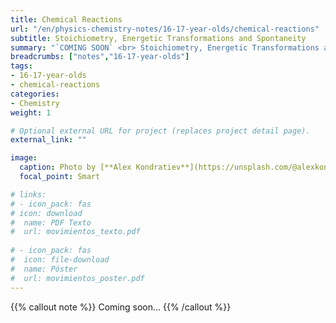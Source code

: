 ```yaml
---
title: Chemical Reactions
url: "/en/physics-chemistry-notes/16-17-year-olds/chemical-reactions"
subtitle: Stoichiometry, Energetic Transformations and Spontaneity
summary: "`COMING SOON` <br> Stoichiometry, Energetic Transformations and Spontaneity."
breadcrumbs: ["notes","16-17-year-olds"]
tags:
- 16-17-year-olds
- chemical-reactions
categories:
- Chemistry
weight: 1

# Optional external URL for project (replaces project detail page).
external_link: ""

image:
  caption: Photo by [**Alex Kondratiev**](https://unsplash.com/@alexkondratiev) on [Unsplash](https://unsplash.com)
  focal_point: Smart

# links:
# - icon_pack: fas
# icon: download
#  name: PDF Texto
#  url: movimientos_texto.pdf
  
# - icon_pack: fas
#  icon: file-download
#  name: Póster
#  url: movimientos_poster.pdf  
---
```


{{% callout note %}}
Coming soon...
{{% /callout %}}
